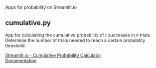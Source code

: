 Apps for probability on Streamlit.io

## cumulative.py

App for calculating the cumulative probability of *r* successes in *n* trials.
Determine the number of trials needed to reach a certain probability threshold.

[Streamlit.io - Cumulative Probability Calculator](https://share.streamlit.io/hqn006/streamlit-probability/main/cumulative.py)  
[Documentation](https://htmlpreview.github.io/?https://github.com/hqn006/streamlit-probability/blob/main/html/cumulative.html)
